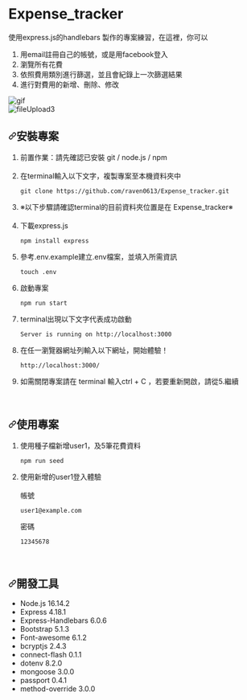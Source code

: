 # Expense_tracker
使用express.js的handlebars 製作的專案練習，在這裡，你可以
<ol dir="auto">
<li>用email註冊自己的帳號，或是用facebook登入</li>
<li>瀏覽所有花費</li>
<li>依照費用類別進行篩選，並且會紀錄上一次篩選結果</li>
<li>進行對費用的新增、刪除、修改</li>
</ol>

![gif](https://user-images.githubusercontent.com/93082842/187454366-72e67314-22ff-4407-8456-a6d3b346ed27.gif)
<br>
![fileUpload3](https://user-images.githubusercontent.com/93082842/187455586-6379c68b-9810-4812-8cb5-5803b73520ab.gif)
<br>

<h2 dir="auto"><a id="user-content-安裝專案" class="anchor" aria-hidden="true" href="#安裝專案"><svg class="octicon octicon-link" viewBox="0 0 16 16" version="1.1" width="16" height="16" aria-hidden="true"><path fill-rule="evenodd" d="M7.775 3.275a.75.75 0 001.06 1.06l1.25-1.25a2 2 0 112.83 2.83l-2.5 2.5a2 2 0 01-2.83 0 .75.75 0 00-1.06 1.06 3.5 3.5 0 004.95 0l2.5-2.5a3.5 3.5 0 00-4.95-4.95l-1.25 1.25zm-4.69 9.64a2 2 0 010-2.83l2.5-2.5a2 2 0 012.83 0 .75.75 0 001.06-1.06 3.5 3.5 0 00-4.95 0l-2.5 2.5a3.5 3.5 0 004.95 4.95l1.25-1.25a.75.75 0 00-1.06-1.06l-1.25 1.25a2 2 0 01-2.83 0z"></path></svg></a>安裝專案</h2>

<ol dir="auto">
<li>前置作業：請先確認已安裝 git / node.js / npm</li>
<br>
<li>在terminal輸入以下文字，複製專案至本機資料夾中</li>
<div class="snippet-clipboard-content notranslate position-relative overflow-auto" data-snippet-clipboard-copy-content="git clone https://github.com/raven0613/Expense_tracker.git"><pre class="notranslate"><code>git clone https://github.com/raven0613/Expense_tracker.git
</code></pre></div>
<li>※以下步驟請確認terminal的目前資料夾位置是在 Expense_tracker※</li>
<br>
<li>下載express.js</li>
<div class="snippet-clipboard-content notranslate position-relative overflow-auto" data-snippet-clipboard-copy-content="npm install express"><pre class="notranslate"><code>npm install express
</code></pre></div>
<li>參考.env.example建立.env檔案，並填入所需資訊</li>
<div class="snippet-clipboard-content notranslate position-relative overflow-auto" data-snippet-clipboard-copy-content="touch .env"><pre class="notranslate"><code>touch .env
</code></pre></div>
<li>啟動專案</li>
<div class="snippet-clipboard-content notranslate position-relative overflow-auto" data-snippet-clipboard-copy-content="npm run start"><pre class="notranslate"><code>npm run start
</code></pre></div>
<li>terminal出現以下文字代表成功啟動</li>
<div class="snippet-clipboard-content notranslate position-relative overflow-auto" data-snippet-clipboard-copy-content="Server is running on http://localhost:3000"><pre class="notranslate"><code>Server is running on http://localhost:3000
</code></pre></div>
<li>在任一瀏覽器網址列輸入以下網址，開始體驗！</li>
<div class="snippet-clipboard-content notranslate position-relative overflow-auto" data-snippet-clipboard-copy-content="http://localhost:3000/"><pre class="notranslate"><code>http://localhost:3000/
</code></pre></div>
<li>如需關閉專案請在 terminal 輸入ctrl + C ，若要重新開啟，請從5.繼續</li>

</ol>



<br>

<h2 dir="auto"><a id="user-content-使用專案" class="anchor" aria-hidden="true" href="#使用專案"><svg class="octicon octicon-link" viewBox="0 0 16 16" version="1.1" width="16" height="16" aria-hidden="true"><path fill-rule="evenodd" d="M7.775 3.275a.75.75 0 001.06 1.06l1.25-1.25a2 2 0 112.83 2.83l-2.5 2.5a2 2 0 01-2.83 0 .75.75 0 00-1.06 1.06 3.5 3.5 0 004.95 0l2.5-2.5a3.5 3.5 0 00-4.95-4.95l-1.25 1.25zm-4.69 9.64a2 2 0 010-2.83l2.5-2.5a2 2 0 012.83 0 .75.75 0 001.06-1.06 3.5 3.5 0 00-4.95 0l-2.5 2.5a3.5 3.5 0 004.95 4.95l1.25-1.25a.75.75 0 00-1.06-1.06l-1.25 1.25a2 2 0 01-2.83 0z"></path></svg></a>使用專案</h2>

<ol dir="auto">
<li>使用種子檔新增user1，及5筆花費資料</li>
<div class="snippet-clipboard-content notranslate position-relative overflow-auto" data-snippet-clipboard-copy-content="npm run seed"><pre class="notranslate"><code>npm run seed
</code></pre></div>

<li>使用新增的user1登入體驗</li>
<br>
帳號
<div class="snippet-clipboard-content notranslate position-relative overflow-auto" data-snippet-clipboard-copy-content="user1@example.com"><pre class="notranslate"><code>user1@example.com
</code></pre></div>

密碼
<div class="snippet-clipboard-content notranslate position-relative overflow-auto" data-snippet-clipboard-copy-content="12345678"><pre class="notranslate"><code>12345678
</code></pre></div>



</ol>




<br>

<h2 dir="auto"><a id="user-content-開發工具" class="anchor" aria-hidden="true" href="#開發工具"><svg class="octicon octicon-link" viewBox="0 0 16 16" version="1.1" width="16" height="16" aria-hidden="true"><path fill-rule="evenodd" d="M7.775 3.275a.75.75 0 001.06 1.06l1.25-1.25a2 2 0 112.83 2.83l-2.5 2.5a2 2 0 01-2.83 0 .75.75 0 00-1.06 1.06 3.5 3.5 0 004.95 0l2.5-2.5a3.5 3.5 0 00-4.95-4.95l-1.25 1.25zm-4.69 9.64a2 2 0 010-2.83l2.5-2.5a2 2 0 012.83 0 .75.75 0 001.06-1.06 3.5 3.5 0 00-4.95 0l-2.5 2.5a3.5 3.5 0 004.95 4.95l1.25-1.25a.75.75 0 00-1.06-1.06l-1.25 1.25a2 2 0 01-2.83 0z"></path></svg></a>開發工具</h2>
<ul dir="auto">
<li>Node.js 16.14.2</li>
<li>Express 4.18.1</li>
<li>Express-Handlebars 6.0.6</li>
<li>Bootstrap 5.1.3</li>
<li>Font-awesome 6.1.2</li>
<li>bcryptjs 2.4.3</li>
<li>connect-flash 0.1.1</li>
<li>dotenv 8.2.0</li>
<li>mongoose 3.0.0</li>
<li>passport 0.4.1</li>
<li>method-override 3.0.0</li>
</ul>
